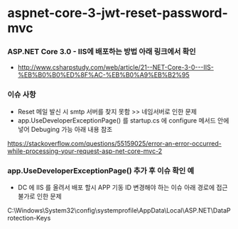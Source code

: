 # aspnet-core-3-jwt-reset-password-mvc

### ASP.NET Core 3.0 - IIS에 배포하는 방법 아래 링크에서 확인 

- http://www.csharpstudy.com/web/article/21--NET-Core-3-0---IIS-%EB%B0%B0%ED%8F%AC-%EB%B0%A9%EB%B2%95

### 이슈 사항 

- Reset 메일 발신 시 smtp 서버를 찾지 못함 >> 네임서버로 인한 문제
- app.UseDeveloperExceptionPage() 를 startup.cs 에 configure 메서드 안에 넣어 Debuging 가능 아래 내용 참조

https://stackoverflow.com/questions/55159025/error-an-error-occurred-while-processing-your-request-asp-net-core-mvc-2


### app.UseDeveloperExceptionPage() 추가 후 이슈 확인 예 

- DC 에 IIS 를 올려서 배포 할시 APP 기동 ID 변경해야 하는 이슈 아래 경로에 접근 불가로 인한 문제 

C:\Windows\System32\config\systemprofile\AppData\Local\ASP.NET\DataProtection-Keys
